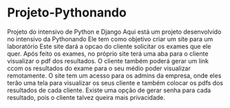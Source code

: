 # Projeto-Pythonando
Projeto do intensivo de Python e Django
Aqui está um projeto desenvolvido no intensivo da Pythonando
Ele tem como objetivo criar um site para um laboratório
Este site dará a opcao do cliente solicitar os exames que ele quer.
Após feito os exames, no próprio site terá uma aba para o cliente visualizar o pdf dos resultados.
O cliente também poderá gerar um link ccom os resultados do exame para o seu médio poder visualizar remotamente.
O site tem um acesso para os admins da empresa, onde eles terão uma tela para visualizar os seus cliente e também colocar os pdfs dos resultados de cada cliente.
Existe uma opção de gerar senha para cada resultado, pois o cliente talvez queira mais privacidade.
